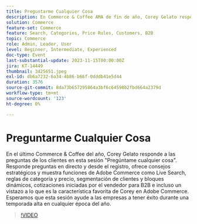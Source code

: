 ```yaml
---
title: Preguntarme Cualquier Cosa
description: En Commerce & Coffee AMA de fin de año, Corey Gelato responde a preguntas y muestra funciones de Adobe Commerce como Live Search, reglas de categoría, segmentación de clientes y cotizaciones B2B para ayudar a las empresas a destacarse durante las temporadas altas.
solution: Commerce
feature-set: Commerce
feature: Search, Categories, Price Rules, Customers, B2B
topic: Commerce
role: Admin, Leader, User
level: Beginner, Intermediate, Experienced
doc-type: Event
last-substantial-update: 2023-11-15T00:00:00Z
jira: KT-14449
thumbnail: 3425651.jpeg
exl-id: db6a7232-6a34-4b86-b66f-0dddb41e5d44
duration: 3576
source-git-commit: 8da73b657295864a3bf6c64598b2fbd664a2379d
workflow-type: tm+mt
source-wordcount: '123'
ht-degree: 0%

---
```


# Preguntarme Cualquier Cosa

En el último Commerce &amp; Coffee del año, Corey Gelato responde a las preguntas de los clientes en esta sesión &quot;Pregúntame cualquier cosa&quot;. Responde preguntas en directo y desde el registro, ofrece consejos estratégicos y muestra funciones de Adobe Commerce como Live Search, reglas de categoría y precio, segmentación de clientes y bloques dinámicos, cotizaciones iniciadas por el vendedor para B2B e incluso un vistazo a lo que es la característica favorita de Corey en Adobe Commerce. Esperamos que esta sesión ayude a las empresas a tener éxito durante una temporada alta en cualquier época del año.

>[!VIDEO](https://video.tv.adobe.com/v/3425651/?learn=on)
